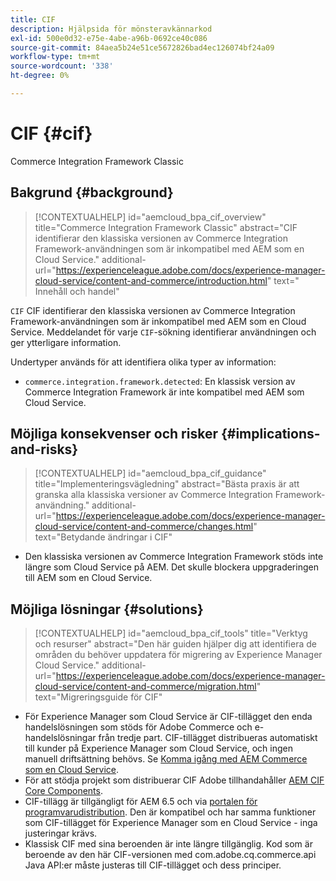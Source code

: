 ```yaml
---
title: CIF
description: Hjälpsida för mönsteravkännarkod
exl-id: 500e0d32-e75e-4abe-a96b-0692ce40c086
source-git-commit: 84aea5b24e51ce5672826bad4ec126074bf24a09
workflow-type: tm+mt
source-wordcount: '338'
ht-degree: 0%

---
```


# CIF {#cif}

Commerce Integration Framework Classic

## Bakgrund {#background}

>[!CONTEXTUALHELP]
>id="aemcloud_bpa_cif_overview"
>title="Commerce Integration Framework Classic"
>abstract="CIF identifierar den klassiska versionen av Commerce Integration Framework-användningen som är inkompatibel med AEM som en Cloud Service."
>additional-url="https://experienceleague.adobe.com/docs/experience-manager-cloud-service/content-and-commerce/introduction.html" text=" Innehåll och handel"

`CIF` CIF identifierar den klassiska versionen av Commerce Integration Framework-användningen som är inkompatibel med AEM som en Cloud Service. Meddelandet för varje `CIF`-sökning identifierar användningen och ger ytterligare information.

Undertyper används för att identifiera olika typer av information:

* `commerce.integration.framework.detected`: En klassisk version av Commerce Integration Framework är inte kompatibel med AEM som Cloud Service.


## Möjliga konsekvenser och risker {#implications-and-risks}

>[!CONTEXTUALHELP]
>id="aemcloud_bpa_cif_guidance"
>title="Implementeringsvägledning"
>abstract="Bästa praxis är att granska alla klassiska versioner av Commerce Integration Framework-användning."
>additional-url="https://experienceleague.adobe.com/docs/experience-manager-cloud-service/content-and-commerce/changes.html" text="Betydande ändringar i CIF"

* Den klassiska versionen av Commerce Integration Framework stöds inte längre som Cloud Service på AEM. Det skulle blockera uppgraderingen till AEM som en Cloud Service.

## Möjliga lösningar {#solutions}

>[!CONTEXTUALHELP]
>id="aemcloud_bpa_cif_tools"
>title="Verktyg och resurser"
>abstract="Den här guiden hjälper dig att identifiera de områden du behöver uppdatera för migrering av Experience Manager Cloud Service."
>additional-url="https://experienceleague.adobe.com/docs/experience-manager-cloud-service/content-and-commerce/migration.html" text="Migreringsguide för CIF"

* För Experience Manager som Cloud Service är CIF-tillägget den enda handelslösningen som stöds för Adobe Commerce och e-handelslösningar från tredje part. CIF-tillägget distribueras automatiskt till kunder på Experience Manager som Cloud Service, och ingen manuell driftsättning behövs. Se [Komma igång med AEM Commerce som en Cloud Service](https://experienceleague.adobe.com/docs/experience-manager-cloud-service/content-and-commerce/storefront/getting-started.html).
* För att stödja projekt som distribuerar CIF Adobe tillhandahåller [AEM CIF Core Components](https://github.com/adobe/aem-core-cif-components).
* CIF-tillägg är tillgängligt för AEM 6.5 och via [portalen för programvarudistribution](https://experience.adobe.com/#/downloads/content/software-distribution/en/aem.html). Den är kompatibel och har samma funktioner som CIF-tillägget för Experience Manager som en Cloud Service - inga justeringar krävs.
* Klassisk CIF med sina beroenden är inte längre tillgänglig. Kod som är beroende av den här CIF-versionen med com.adobe.cq.commerce.api Java API:er måste justeras till CIF-tillägget och dess principer.
